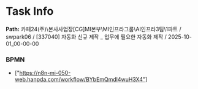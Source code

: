 # Task Info

**Path:** 카페24(주)\본사사업장\[CG]MI본부\MI인프라그룹\AI인프라3팀\1파트 / swpark06 / [337040] 자동화 신규 제작 _ 업무에 필요한 자동화 제작 / 2025-10-01_00-00-00

### BPMN
- ["https://n8n-mi-050-web.hanpda.com/workflow/BYbEmQmdl4wuH3X4"]


